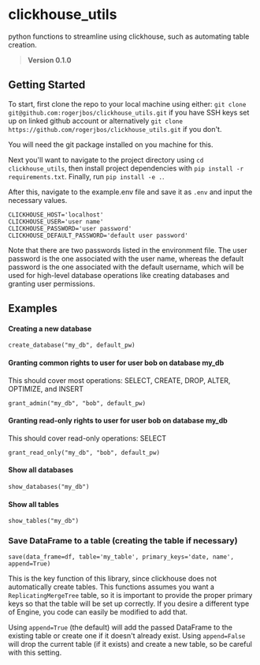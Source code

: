 # clickhouse_utils
python functions to streamline using clickhouse, such as automating table creation.
> **Version 0.1.0**

## Getting Started

To start, first clone the repo to your local machine using either: `git clone git@github.com:rogerjbos/clickhouse_utils.git` if you have SSH keys set up on linked github account or alternatively `git clone https://github.com/rogerjbos/clickhouse_utils.git` if you don't.

You will need the git package installed on you machine for this.

Next you'll want to navigate to the project directory using `cd clickhouse_utils`, then install project dependencies with `pip install -r requirements.txt`.  Finally, run `pip install -e .`.

After this, navigate to the example.env file and save it as `.env` and input the necessary values.

```
CLICKHOUSE_HOST='localhost'
CLICKHOUSE_USER='user name'
CLICKHOUSE_PASSWORD='user password'
CLICKHOUSE_DEFAULT_PASSWORD='default user password'
```
Note that there are two passwords listed in the environment file.  The user password is the one associated with the user name, whereas the default password is the one associated with the default username, which will be used for high-level database operations like creating databases and granting user permissions.

## Examples

#### Creating a new database
```
create_database("my_db", default_pw)
```

#### Granting common rights to user for user bob on database my_db
This should cover most operations: SELECT, CREATE, DROP, ALTER, OPTIMIZE, and INSERT
```
grant_admin("my_db", "bob", default_pw)
```

#### Granting read-only rights to user for user bob on database my_db
This should cover read-only operations: SELECT
```
grant_read_only("my_db", "bob", default_pw)
```
#### Show all databases
```
show_databases("my_db")
```

#### Show all tables
```
show_tables("my_db")
```

### Save DataFrame to a table (creating the table if necessary)
```
save(data_frame=df, table='my_table', primary_keys='date, name', append=True)
```
This is the key function of this library, since clickhouse does not automatically create tables.  This functions assumes you want a `ReplicatingMergeTree` table, so it is important to provide the proper primary keys so that the table will be set up correctly.  If you desire a different type of Engine, you code can easily be modified to add that.

Using `append=True` (the default) will add the passed DataFrame to the existing table or create one if it doesn't already exist.  Using `append=False` will drop the current table (if it exists) and create a new table, so be careful with this setting.
